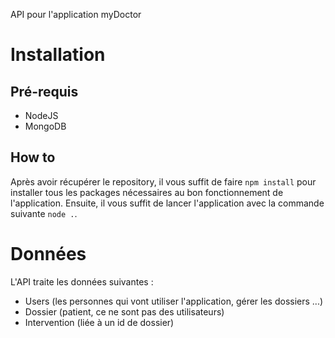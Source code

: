API pour l'application myDoctor

# Installation

## Pré-requis

- NodeJS
- MongoDB

## How to

Après avoir récupérer le repository, il vous suffit de faire `npm install` pour installer tous les packages nécessaires au bon fonctionnement de l'application.
Ensuite, il vous suffit de lancer l'application avec la commande suivante `node .`.

# Données

L'API traite les données suivantes :
- Users (les personnes qui vont utiliser l'application, gérer les dossiers ...)
- Dossier (patient, ce ne sont pas des utilisateurs)
- Intervention (liée à un id de dossier)